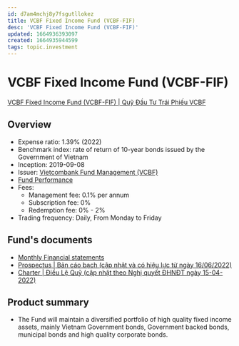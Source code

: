 ```yaml
---
id: d7am4mchj8y7fsgutllokez
title: VCBF Fixed Income Fund (VCBF-FIF)
desc: 'VCBF Fixed Income Fund (VCBF-FIF)'
updated: 1664936393097
created: 1664935944599
tags: topic.investment
---
```

# VCBF Fixed Income Fund (VCBF-FIF)

[VCBF Fixed Income Fund (VCBF-FIF) | Quỹ Đầu Tư Trái Phiếu VCBF](https://www.vcbf.com/en/open-ended-funds/open-ended-funds-of-vcbf/vcbf-midcap-growth-fund/)

## Overview

- Expense ratio: 1.39% (2022)
- Benchmark index: rate of return of 10-year bonds issued by the Government of Vietnam
- Inception: 2019-09-08
- Issuer: [Vietcombank Fund Management (VCBF)](https://www.vcbf.com/en/)
- [Fund Performance](https://www.vcbf.com/quy-mo/cac-quy-mo/quy-dau-tu-trai-phieu-vcbf/#?tabid=158)
- Fees:
    - Management fee: 0.1% per annum
    - Subscription fee: 0%
    - Redemption fee: 0% - 2%
- Trading frequency: Daily, From Monday to Friday

## Fund's documents

- [Monthly Financial statements](https://www.vcbf.com/images/2022/2022-09-09_13.pdf)
- [Prospectus | Bản cáo bạch (cập nhật và có hiệu lực từ ngày 16/06/2022)](https://www.vcbf.com/images/2022/220601_ban_cao_bach_quy_fif.pdf)
- [Charter | Điều Lệ Quỹ (cập nhật theo Nghị quyết ĐHNĐT ngày 15-04-2022)](https://www.vcbf.com/images/2022/220415_dieu_le_quy_vcbf-fif_1_.pdf)

## Product summary

- The Fund will maintain a diversified portfolio of high quality fixed income assets, mainly Vietnam Government bonds, Government backed bonds, municipal bonds and high quality corporate bonds.